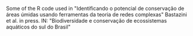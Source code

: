 Some of the R code used in "Identificando o potencial de conservação de áreas úmidas usando ferramentas da teoria de redes complexas"
Bastazini et al. in press. IN: "Biodiversidade e conservação de ecossistemas aquáticos do sul do Brasil"
